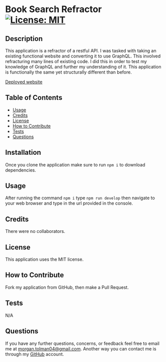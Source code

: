 # Book Search Refractor [![License: MIT](https://img.shields.io/badge/License-MIT-yellow.svg)](https://opensource.org/licenses/MIT)

## Description

This application is a refractor of a restful API.  I was tasked with taking an existing functional website and converting it to use GraphQL.  This involved refracturing many lines of existing code.  I did this in order to test my knowledge of GraphQL and further my understanding of it.  This application is functionally the same yet structurally different than before.

[Deployed website](https://book-search-engine-morgan.herokuapp.com/)
## Table of Contents 

- [Usage](#Usage)
- [Credits](#Credits)
- [License](#License)
- [How to Contribute](#How-to-Contribute)
- [Tests](#Tests)
- [Questions](#Questions)

## Installation

Once you clone the application make sure to run `npm i` to download dependencies.

## Usage

After running the command `npm i` type `npm run develop` then navigate to your web browser and type in the url provided in the console.

## Credits

There were no collaborators.

## License

This application uses the MIT license.

## How to Contribute

Fork my application from GitHub, then make a Pull Request.

## Tests

N/A

## Questions

If you have any further questions, concerns, or feedback feel free to email me at morgan.tolman04@gmail.com.  Another way you can contact me is through my [GitHub](https://github.com/unheardof77) account. 
